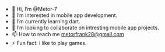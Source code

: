 - 👋 Hi, I’m @Metor-7
- 👀 I’m interested in mobile app development.
- 🌱 I’m currently learning dart.
- 💞️ I’m looking to collaborate on intresting mobile app projects.
- 📫 How to reach me metorfrank28@gmail.com
- ⚡ Fun fact: i like to play games.

<!---
Metor-7/Metor-7 is a ✨ special ✨ repository because its `README.md` (this file) appears on your GitHub profile.
You can click the Preview link to take a look at your changes.
--->
